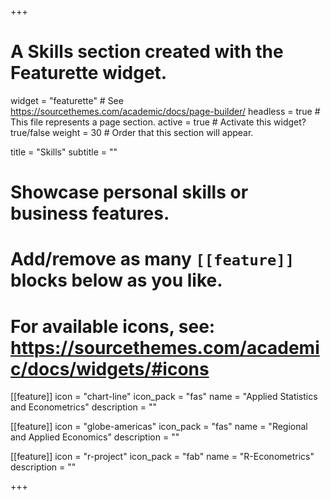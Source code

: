 +++
# A Skills section created with the Featurette widget.
widget = "featurette"  # See https://sourcethemes.com/academic/docs/page-builder/
headless = true  # This file represents a page section.
active = true  # Activate this widget? true/false
weight = 30  # Order that this section will appear.

title = "Skills"
subtitle = ""

# Showcase personal skills or business features.
# 
# Add/remove as many `[[feature]]` blocks below as you like.
# 
# For available icons, see: https://sourcethemes.com/academic/docs/widgets/#icons



[[feature]]
  icon = "chart-line"
  icon_pack = "fas"
  name = "Applied Statistics and Econometrics"
  description = "" 

[[feature]]
  icon = "globe-americas"
  icon_pack = "fas"
  name = "Regional and Applied Economics"
  description = ""
  
[[feature]]
  icon = "r-project"
  icon_pack = "fab"
  name = "R-Econometrics"
  description = ""
  
+++
